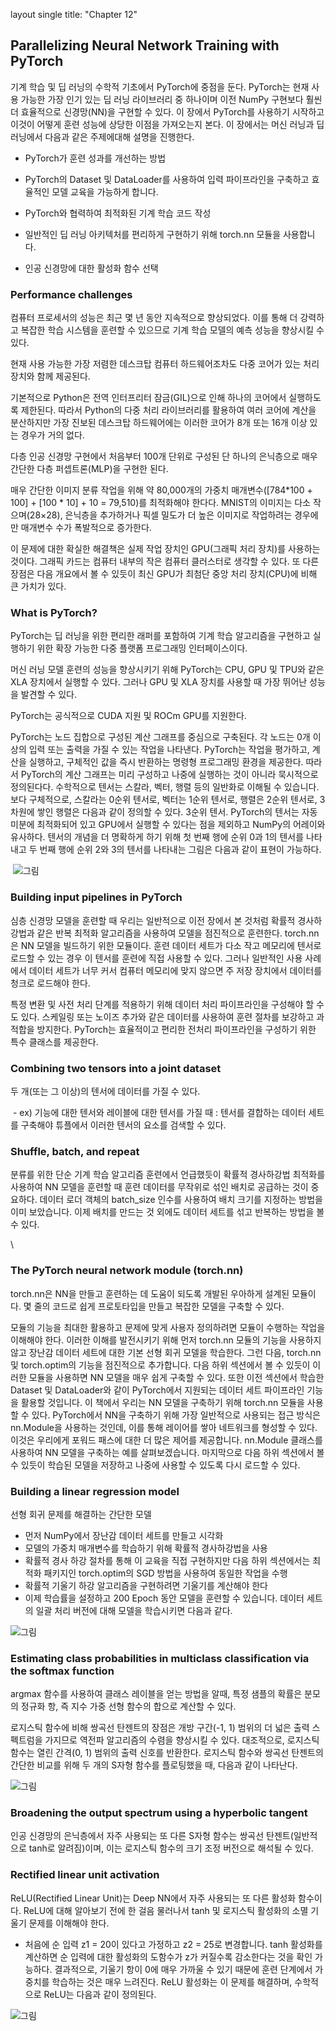 layout single title: "Chapter 12"


## Parallelizing Neural Network Training with PyTorch

기계 학습 및 딥 러닝의 수학적 기초에서 PyTorch에 중점을 둔다. PyTorch는 현재 사용 가능한 가장 인기 있는 딥 러닝 라이브러리 중 하나이며 이전 NumPy 구현보다 훨씬 더 효율적으로 신경망(NN)을 구현할 수 있다. 이 장에서  PyTorch를 사용하기 시작하고 이것이 어떻게 훈련 성능에 상당한 이점을 가져오는지 본다.
이 장에서는 머신 러닝과 딥 러닝에서 다음과 같은 주제에대해 설명을 진행한다.

- PyTorch가 훈련 성과를 개선하는 방법

- PyTorch의 Dataset 및 DataLoader를 사용하여 입력 파이프라인을 구축하고 효율적인 모델 교육을 가능하게 합니다.
- PyTorch와 협력하여 최적화된 기계 학습 코드 작성
- 일반적인 딥 러닝 아키텍처를 편리하게 구현하기 위해 torch.nn 모듈을 사용합니다.
- 인공 신경망에 대한 활성화 함수 선택

  

### Performance challenges

컴퓨터 프로세서의 성능은 최근 몇 년 동안 지속적으로 향상되었다. 이를 통해 더 강력하고 복잡한 학습 시스템을 훈련할 수 있으므로 기계 학습 모델의 예측 성능을 향상시킬 수 있다. 

현재 사용 가능한 가장 저렴한 데스크탑 컴퓨터 하드웨어조차도 다중 코어가 있는 처리 장치와 함께 제공된다.

기본적으로 Python은 전역 인터프리터 잠금(GIL)으로 인해 하나의 코어에서 실행하도록 제한된다. 따라서 Python의 다중 처리 라이브러리를 활용하여 여러 코어에 계산을 분산하지만 가장 진보된 데스크탑 하드웨어에는 이러한 코어가 8개 또는 16개 이상 있는 경우가 거의 없다.

다층 인공 신경망 구현에서 처음부터 100개 단위로 구성된 단 하나의 은닉층으로 매우 간단한 다층 퍼셉트론(MLP)을 구현한 된다.

매우 간단한 이미지 분류 작업을 위해 약 80,000개의 가중치 매개변수([784*100 + 100] + [100 * 10] + 10 = 79,510)를 최적화해야 한다다. MNIST의 이미지는 다소 작으며(28×28), 은닉층을 추가하거나 픽셀 밀도가 더 높은 이미지로 작업하려는 경우에만 매개변수 수가 폭발적으로 증가한다. 

이 문제에 대한 확실한 해결책은 실제 작업 장치인 GPU(그래픽 처리 장치)를 사용하는 것이다. 그래픽 카드는 컴퓨터 내부의 작은 컴퓨터 클러스터로 생각할 수 있다. 또 다른 장점은 다음 개요에서 볼 수 있듯이 최신 GPU가 최첨단 중앙 처리 장치(CPU)에 비해 큰 가치가 있다.

### What is PyTorch?

PyTorch는 딥 러닝을 위한 편리한 래퍼를 포함하여 기계 학습 알고리즘을 구현하고 실행하기 위한 확장 가능한 다중 플랫폼 프로그래밍 인터페이스이다. 

머신 러닝 모델 훈련의 성능을 향상시키기 위해 PyTorch는 CPU, GPU 및 TPU와 같은 XLA 장치에서 실행할 수 있다. 그러나 GPU 및 XLA 장치를 사용할 때 가장 뛰어난 성능을 발견할 수 있다.

PyTorch는 공식적으로 CUDA 지원 및 ROCm GPU를 지원한다. 

PyTorch는 노드 집합으로 구성된 계산 그래프를 중심으로 구축된다. 각 노드는 0개 이상의 입력 또는 출력을 가질 수 있는 작업을 나타낸다. PyTorch는 작업을 평가하고, 계산을 실행하고, 구체적인 값을 즉시 반환하는 명령형 프로그래밍 환경을 제공한다. 따라서 PyTorch의 계산 그래프는 미리 구성하고 나중에 실행하는 것이 아니라 묵시적으로 정의된다다.
수학적으로 텐서는 스칼라, 벡터, 행렬 등의 일반화로 이해될 수 있습니다. 보다 구체적으로, 스칼라는 0순위 텐서로, 벡터는 1순위 텐서로, 행렬은 2순위 텐서로, 3차원에 쌓인 행렬은 다음과 같이 정의할 수 있다. 3순위 텐서. PyTorch의 텐서는 자동 미분에 최적화되어 있고 GPU에서 실행할 수 있다는 점을 제외하고 NumPy의 어레이와 유사하다.
텐서의 개념을 더 명확하게 하기 위해 첫 번째 행에 순위 0과 1의 텐서를 나타내고 두 번째 행에 순위 2와 3의 텐서를 나타내는 그림은 다음과 같이 표현이 가능하다.

​    ![그림](/image/image-20221113033335406.png)



### Building input pipelines in PyTorch

심층 신경망 모델을 훈련할 때 우리는 일반적으로 이전 장에서 본 것처럼 확률적 경사하강법과 같은 반복 최적화 알고리즘을 사용하여 모델을 점진적으로 훈련한다.
torch.nn은 NN 모델을 빌드하기 위한 모듈이다. 훈련 데이터 세트가 다소 작고 메모리에 텐서로 로드할 수 있는 경우 이 텐서를 훈련에 직접 사용할 수 있다. 그러나 일반적인 사용 사례에서 데이터 세트가 너무 커서 컴퓨터 메모리에 맞지 않으면 주 저장 장치에서 데이터를 청크로 로드해야 한다. 

 특정 변환 및 사전 처리 단계를 적용하기 위해 데이터 처리 파이프라인을 구성해야 할 수도 있다. 스케일링 또는 노이즈 추가와 같은 데이터를 사용하여 훈련 절차를 보강하고 과적합을 방지한다.
PyTorch는 효율적이고 편리한 전처리 파이프라인을 구성하기 위한 특수 클래스를 제공한다. 



### Combining two tensors into a joint dataset

두 개(또는 그 이상)의 텐서에 데이터를 가질 수 있다.

​	- ex) 기능에 대한 텐서와 레이블에 대한 텐서를 가질 때 : 텐서를 결합하는 데이터 세트를 구축해야 튜플에서 이러한 텐서의 요소를 검색할 수 있다.

### Shuffle, batch, and repeat

분류를 위한 단순 기계 학습 알고리즘 훈련에서 언급했듯이 확률적 경사하강법 최적화를 사용하여 NN 모델을 훈련할 때 훈련 데이터를 무작위로 섞인 배치로 공급하는 것이 중요하다. 데이터 로더 객체의 batch_size 인수를 사용하여 배치 크기를 지정하는 방법을 이미 보았습니다. 이제 배치를 만드는 것 외에도 데이터 세트를 섞고 반복하는 방법을 볼 수 있다.

\

### The PyTorch neural network module (torch.nn)

torch.nn은 NN을 만들고 훈련하는 데 도움이 되도록 개발된 우아하게 설계된 모듈이다. 몇 줄의 코드로 쉽게 프로토타입을 만들고 복잡한 모델을 구축할 수 있다.

모듈의 기능을 최대한 활용하고 문제에 맞게 사용자 정의하려면 모듈이 수행하는 작업을 이해해야 한다. 이러한 이해를 발전시키기 위해 먼저 torch.nn 모듈의 기능을 사용하지 않고 장난감 데이터 세트에 대한 기본 선형 회귀 모델을 학습한다.
그런 다음, torch.nn 및 torch.optim의 기능을 점진적으로 추가합니다. 다음 하위 섹션에서 볼 수 있듯이 이러한 모듈을 사용하면 NN 모델을 매우 쉽게 구축할 수 있다. 또한 이전 섹션에서 학습한 Dataset 및 DataLoader와 같이 PyTorch에서 지원되는 데이터 세트 파이프라인 기능을 활용할 것입니다. 이 책에서 우리는 NN 모델을 구축하기 위해 torch.nn 모듈을 사용할 수 있다.
PyTorch에서 NN을 구축하기 위해 가장 일반적으로 사용되는 접근 방식은 nn.Module을 사용하는 것인데, 이를 통해 레이어를 쌓아 네트워크를 형성할 수 있다. 이것은 우리에게 포워드 패스에 대한 더 많은 제어를 제공합니다. nn.Module 클래스를 사용하여 NN 모델을 구축하는 예를 살펴보겠습니다.
마지막으로 다음 하위 섹션에서 볼 수 있듯이 학습된 모델을 저장하고 나중에 사용할 수 있도록 다시 로드할 수 있다.

### Building a linear regression model

선형 회귀 문제를 해결하는 간단한 모델

-  먼저 NumPy에서 장난감 데이터 세트를 만들고 시각화
-  모델의 가중치 매개변수를 학습하기 위해 확률적 경사하강법을 사용
-  확률적 경사 하강 절차를 통해 이 교육을 직접 구현하지만 다음 하위 섹션에서는 최적화 패키지인 torch.optim의 SGD 방법을 사용하여 동일한 작업을 수행
- 확률적 기울기 하강 알고리즘을 구현하려면 기울기를 계산해야 한다 
- 이제 학습률을 설정하고 200 Epoch 동안 모델을 훈련할 수 있습니다. 데이터 세트의 일괄 처리 버전에 대해 모델을 학습시키면 다음과 같다.

![그림](/image/image-20221113033710344.png)



### Estimating class probabilities in multiclass classification via the softmax function

 argmax 함수를 사용하여 클래스 레이블을 얻는 방법을 알때, 특정 샘플의 확률은 분모의 정규화 항, 즉 지수 가중 선형 함수의 합으로 계산할 수 있다.



로지스틱 함수에 비해 쌍곡선 탄젠트의 장점은 개방 구간(-1, 1) 범위의 더 넓은 출력 스펙트럼을 가지므로 역전파 알고리즘의 수렴을 향상시킬 수 있다.
대조적으로, 로지스틱 함수는 열린 간격(0, 1) 범위의 출력 신호를 반환한다. 로지스틱 함수와 쌍곡선 탄젠트의 간단한 비교를 위해 두 개의 S자형 함수를 플로팅했을 때, 다음과 같이 나타난다.





![그림](/image/image-20221113033918620.png)

### Broadening the output spectrum using a hyperbolic tangent

인공 신경망의 은닉층에서 자주 사용되는 또 다른 S자형 함수는 쌍곡선 탄젠트(일반적으로 tanh로 알려짐)이며, 이는 로지스틱 함수의 크기 조정 버전으로 해석될 수 있다.

### Rectified linear unit activation

ReLU(Rectified Linear Unit)는 Deep NN에서 자주 사용되는 또 다른 활성화 함수이다. ReLU에 대해 알아보기 전에 한 걸음 물러나서 tanh 및 로지스틱 활성화의 소멸 기울기 문제를 이해해야 한다.

- 처음에 순 입력 z1 = 20이 있다고 가정하고 z2 = 25로 변경합니다. tanh 활성화를 계산하면 순 입력에 대한 활성화의 도함수가 z가 커질수록 감소한다는 것을 확인 가능하다. 결과적으로, 기울기 항이 0에 매우 가까울 수 있기 때문에 훈련 단계에서 가중치를 학습하는 것은 매우 느려진다. ReLU 활성화는 이 문제를 해결하며, 수학적으로 ReLU는 다음과 같이 정의된다.

![그림](/image/image-20221113035031515.png)


